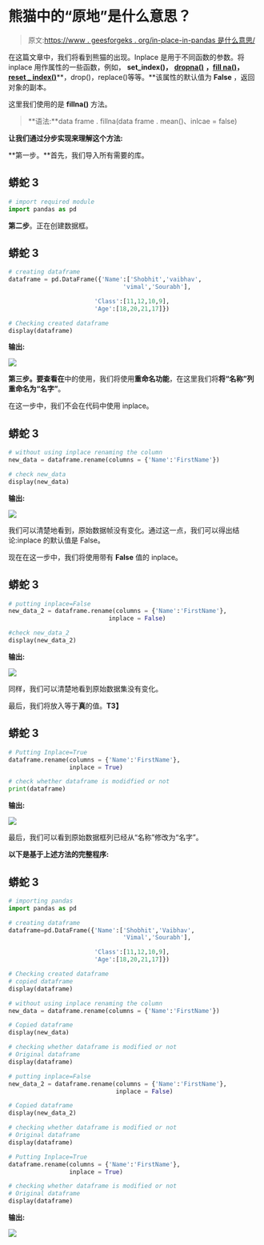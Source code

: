 # 熊猫中的“原地”是什么意思？

> 原文:[https://www . geesforgeks . org/in-place-in-pandas 是什么意思/](https://www.geeksforgeeks.org/what-does-inplace-mean-in-pandas/)

在这篇文章中，我们将看到熊猫的出现。Inplace 是用于不同函数的参数。将 inplace 用作属性的一些函数，例如， **set_index()，** [**dropna()**](https://www.geeksforgeeks.org/python-pandas-dataframe-dropna/) **，**[**fill na()**](https://www.geeksforgeeks.org/python-pandas-dataframe-fillna-to-replace-null-values-in-dataframe/)**，**[**reset _ index()**](https://www.geeksforgeeks.org/python-pandas-dataframe-reset_index/)**，drop()，replace()等等。**该属性的默认值为 **False** ，返回对象的副本。

这里我们使用的是 **fillna()** 方法。

> **语法:**data frame . fillna(data frame . mean()、inlcae = false)

**让我们通过分步实现来理解这个方法:**

**第一步。**首先，我们导入所有需要的库。

## 蟒蛇 3

```py
# import required module
import pandas as pd
```

**第二步**。正在创建数据框。

## 蟒蛇 3

```py
# creating dataframe
dataframe = pd.DataFrame({'Name':['Shobhit','vaibhav',
                                'vimal','Sourabh'],

                        'Class':[11,12,10,9],
                        'Age':[18,20,21,17]})

# Checking created dataframe
display(dataframe)
```

**输出:**

![](img/57480f30d3e3e42ead5ae5bd29a68467.png)

**第三步。**要查看**在**中的使用，我们将使用**重命名功能**，在这里我们将**将“名称”列重命名为“名字”**。

在这一步中，我们不会在代码中使用 inplace。

## 蟒蛇 3

```py
# without using inplace renaming the column
new_data = dataframe.rename(columns = {'Name':'FirstName'})

# check new_data
display(new_data)
```

**输出:**

![](img/e1be1b7a45ee3363c3d32f753c3c767f.png)

我们可以清楚地看到，原始数据帧没有变化。通过这一点，我们可以得出结论:inplace 的默认值是 False。

现在在这一步中，我们将使用带有 **False** 值的 inplace。

## 蟒蛇 3

```py
# putting inplace=False
new_data_2 = dataframe.rename(columns = {'Name':'FirstName'},
                            inplace = False)

#check new_data_2
display(new_data_2)
```

**输出:**

![](img/0aabff0a1841296e0db42aa12e6e4c03.png)

同样，我们可以清楚地看到原始数据集没有变化。

最后，我们将放入等于**真**的值。**T3】**

## 蟒蛇 3

```py
# Putting Inplace=True
dataframe.rename(columns = {'Name':'FirstName'},
                 inplace = True)

# check whether dataframe is modidfied or not
print(dataframe)
```

**输出:**

![](img/7ce1e85ac46a6e7fbef58d6af0b596a5.png)

最后，我们可以看到原始数据框列已经从“名称”修改为“名字”。

**以下是基于上述方法的完整程序:**

## 蟒蛇 3

```py
# importing pandas
import pandas as pd

# creating dataframe
dataframe=pd.DataFrame({'Name':['Shobhit','Vaibhav',
                                'Vimal','Sourabh'],

                        'Class':[11,12,10,9],
                        'Age':[18,20,21,17]})

# Checking created dataframe
# copied dataframe
display(dataframe)

# without using inplace renaming the column
new_data = dataframe.rename(columns = {'Name':'FirstName'})

# Copied dataframe
display(new_data)  

# checking whether dataframe is modified or not
# Original dataframe
display(dataframe)

# putting inplace=False
new_data_2 = dataframe.rename(columns = {'Name':'FirstName'},
                              inplace = False)

# Copied dataframe
display(new_data_2)

# checking whether dataframe is modified or not
# Original dataframe
display(dataframe)

# Putting Inplace=True
dataframe.rename(columns = {'Name':'FirstName'},
                 inplace = True)

# checking whether dataframe is modified or not
# Original dataframe
display(dataframe)
```

**输出:**

![](img/13ed19c46799d5c02cf50dd63921ff25.png)